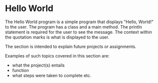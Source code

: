 # Hello World

The Hello World program is a simple program that displays "Hello, World!" to the user. The program has a class and a main method. The println statement is required for the user to see the message. The context within the quotation marks is what is displayed to the user. 

The section is intended to explain future projects or assignments. 

Examples of such topics covered in this section are: 
- what the project(s) entails 
- function 
- what steps were taken to complete
etc. 


